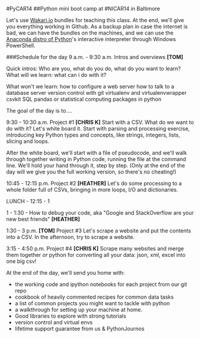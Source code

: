 #PyCAR14
##Python mini boot camp at #NICAR14 in Baltimore

Let's use [Wakari.io](http://www.wakari.io/) bundles for teaching this class. At the end, we'll give you everything working in Github.
As a backup plan in case the internet is bad, we can have the bundles on the machines, and we can use the [Anaconda distro of Python](http://docs.continuum.io/anaconda/pkgs.html)'s interactive interpreter through Windows PowerShell.


###Schedule for the day
9 a.m. - 9:30 a.m. Intros and overviews **[TOM]**

Quick intros:
Who are you, what do you do, what do you want to learn?
What will we learn:
what can i do with it?

What won't we learn:
how to configure a web server
how to talk to a database server
version control with git
virtualenv and virtualenvwrapper
csvkit
SQL
pandas or statistical computing packages in python

The goal of the day is to....

9:30 - 10:30 a.m.
Project #1 **[CHRIS K]**
Start with a CSV. What do we want to do with it?
Let's white board it.
Start with parsing and processing exercise, introducing key Python types and concepts, like strings, integers, lists, slicing and loops.

After the white board, we'll start with a file of pseudocode, and we'll walk through together writing in Python code, running the file at the command line.
We'll hold your hand through it, step by step. (Only at the end of the day will we give you the full working version, so there's no cheating!)

10:45 - 12:15 p.m.
Project #2 **[HEATHER]**
Let's do some processing to a whole folder full of CSVs, bringing in more loops, I/O and dictionaries.

LUNCH - 12:15 - 1

1 - 1:30 - How to debug your code, aka "Google and StackOverflow are your new best friends" **[HEATHER]**

1:30 - 3 p.m. **[TOM]**
Project #3
Let's scrape a website and put the contents into a CSV.
In the afternoon, try to scrape a website.

3:15 - 4:50 p.m.
Project #4 **[CHRIS K]**
Scrape many websites and merge them together
_or_
python for converting all your data: json, xml, excel into one big csv!


At the end of the day, we'll send you home with:

* the working code and ipython notebooks for each project from our git repo
* cookbook of heavily commented recipes for common data tasks
* a list of common projects you might want to tackle with python
* a walkthrough for setting up your machine at home.
* Good libraries to explore with strong tutorials
* version control and virtual envs
* lifetime support guarantee from us & PythonJournos
